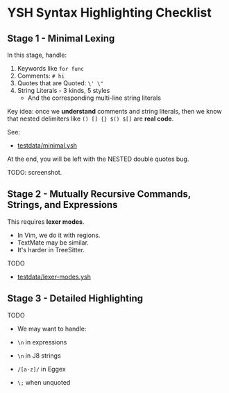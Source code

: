 YSH Syntax Highlighting Checklist
====

## Stage 1 - Minimal Lexing

In this stage, handle:

1. Keywords like `for func`
1. Comments: `# hi`
1. Quotes that are Quoted: `\' \"`
1. String Literals - 3 kinds, 5 styles
   - And the corresponding multi-line string literals

Key idea: once we **understand** comments and string literals, then we know
that nested delimiters like `() [] {} $() $[]` are **real code**.

See:

- [testdata/minimal.ysh](testdata/minimal.ysh)

At the end, you will be left with the NESTED double quotes bug.

TODO: screenshot.

## Stage 2 - Mutually Recursive Commands, Strings, and Expressions

This requires **lexer modes**.

- In Vim, we do it with regions.
- TextMate may be similar.
- It's harder in TreeSitter.

TODO

- [testdata/lexer-modes.ysh](testdata/lexer-modes.ysh)

## Stage 3 - Detailed Highlighting

TODO

- We may want to handle:

- `\n` in expressions
- `\n` in J8 strings
- `/[a-z]/` in Eggex
- `\;` when unquoted
